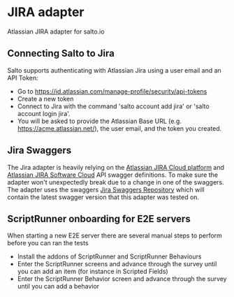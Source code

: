 # JIRA adapter

Atlassian JIRA adapter for salto.io

## Connecting Salto to Jira

Salto supports authenticating with Atlassian Jira using a user email and an API Token:

- Go to https://id.atlassian.com/manage-profile/security/api-tokens
- Create a new token
- Connect to Jira with the command 'salto account add jira' or 'salto account login jira'.
- You will be asked to provide the Atlassian Base URL (e.g. https://acme.atlassian.net/), the user email, and the token you created.

## Jira Swaggers

The Jira adapter is heavily relying on the [Atlassian JIRA Cloud platform](https://developer.atlassian.com/cloud/jira/platform/rest/v3/) and [Atlassian JIRA Software Cloud](https://developer.atlassian.com/cloud/jira/software/rest) API swagger definitions.
To make sure the adapter won't unexpectedly break due to a change in one of the swaggers. The adapter uses the swaggers [Jira Swaggers Repository](https://github.com/salto-io/jira-swaggers) which will contain the latest swagger version that this adapter was tested on.

## ScriptRunner onboarding for E2E servers

When starting a new E2E server there are several manual steps to perform before you can ran the tests

- Install the addons of ScriptRunner and ScriptRunner Behaviours
- Enter the ScriptRunner screens and advance through the survey until you can add an item (for instance in Scripted Fields)
- Enter the ScriptRunner Behavior screen and advance through the survey until you can add a behavior

